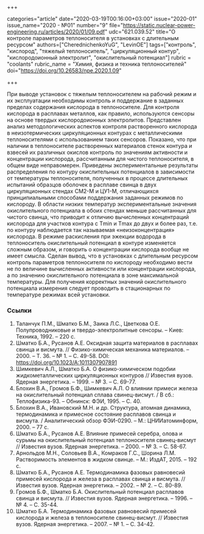 +++

categories="article"
date="2020-03-19T00:16:00+03:00"
issue="2020-01"
issue_name="2020 - №01"
number="9"
file="https://static.nuclear-power-engineering.ru/articles/2020/01/09.pdf"
udc="621.039.52"
title="О контроле параметров теплоносителя в установках с длительным ресурсом"
authors=["CherednichenkoYuG", "LevinOE"]
tags=["контроль", "кислород", "тяжелый теплоноситель", "циркуляционный контур", "кислородоионный электролит", "окислительный потенциал"]
rubric = "coolants"
rubric_name = "Химия, физика и техника теплоносителей"
doi="https://doi.org/10.26583/npe.2020.1.09"

+++

При выводе установок с тяжелым теплоносителем на рабочий режим и их эксплуатации необходимы контроль и поддержание в заданных пределах содержания кислорода в теплоносителе. Для контроля кислорода в расплавах металлов, как правило, используются сенсоры на основе твердых кислородоионных электролитов. Представлен анализ методологических аспектов контроля растворенного кислорода в неизотермических циркуляционных контурах с металлическими теплоносителями с использованием таких сенсоров. Показано, что при наличии в теплоносителе растворенных материалов стенок контура и взвесей их различных окислов контроль по значениям активности и концентрации кислорода, рассчитанным для чистого теплоносителя, в общем виде неправомерен. Приведены экспериментальные результаты распределения по контуру окислительных потенциалов в зависимости от температуры теплоносителя, полученных в процессе длительных испытаний образцов оболочек в расплаве свинца в двух циркуляционных стендах СМ2-М и ЦУ1-М, отличающихся принципиальными способами поддержания заданных режимов по кислороду. В области низких температур экспериментальные значения окислительного потенциала в обоих стендах меньше рассчитанных для чистого свинца, что приводит к отличию вычисленных концентраций кислорода для участков контура с Тmin и Тmax до двух и более раз, т.е. по контуру наблюдается так называемая «неизоконцентрация» кислорода. В режиме раскисления при эжекции водорода в теплоноситель окислительный потенциал в контуре изменяется сложным образом, и говорить о концентрации кислорода вообще не имеет смысла. Сделан вывод, что в установках с длительным ресурсом контроль параметров теплоносителя по кислороду необходимо вести не по величине вычисленных активности или концентрации кислорода, а по значению окислительного потенциала в зоне максимальной температуры. Для получения корректных значений окислительного потенциала измерения следует проводить в стационарных по температуре режимах всей установки.

### Ссылки

1. Таланчук П.М., Шматко Б.М., Заика Л.С., Цветкова О.Е. Полупроводниковые и твердо-электролитные сенсоры. – Киев: Техника, 1992. – 220 с. 
2. Шматко Б.А., Русанов А.Е. Оксидная защита материалов в расплавах свинца и висмута. // Физико-химическая механика материалов. – 2000. – Т. 36. – № 1. – С. 49-58. DOI: https://doi.org/10.1023/A:1011307907891 
3. Шимкевич А.Л., Шматко Б.А. О физико-химическом подобии жидкометаллических циркуляционных контуров // Известия вузов. Ядерная энергетика. – 1999. – № 3. – С. 69-77. 
4. Блохин В.А., Громов Б.Ф., Шимкевич А.Л. О влиянии примеси железа на окислительный потенциал сплава свинец-висмут. / В сб.: Теплофизика-93. – Обнинск: ФЭИ, 1995. – С. 40. 
5. Блохин В.А., Ивановский М.Н. и др. Структура, атомная динамика, термодинамика и примесное состояние расплавов свинца и висмута. / Аналитический обзор ФЭИ-0290. – М.: ЦНИИатоминформ, 2000. – 77 с. 
6. Шматко Б.А., Русанов А.Е. Влияние примесей серебра, олова и сурьмы на окислительный потенциал теплоносителя свинец-висмут // Известия вузов. Ядерная энергетика. – 2000. – № 3. – С. 58-67. 
7. Арнольдов М.Н., Соловьев В.А., Комраков Г.С., Шорина Л.М. Растворимость элементов в жидком свинце. – М.: ИздАТ, 2015. – 192 с. 
8. Шматко Б.А., Русанов А.Е. Термодинамика фазовых равновесий примесей кислорода и железа в расплавах свинца и висмута. // Известия вузов. Ядерная энергетика. – 2002. – № 2. – С. 80-89. 
9. Громов Б.Ф., Шматко Б.А. Окислительный потенциал расплавов свинца и висмута. // Известия вузов. Ядерная энергетика. – 1996. – № 4. – С. 35-44. 
10. Шматко Б.А. Термодинамика фазовых равновесий примесей кислорода и железа в теплоносителе свинец-висмут. // Известия вузов. Ядерная энергетика. – 2007. – № 1. – С. 34-42. 